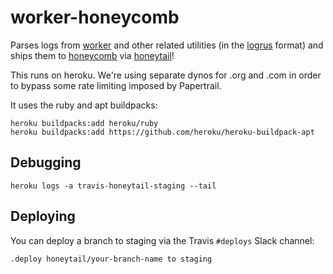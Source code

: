 # worker-honeycomb

Parses logs from [worker](https://github.com/travis-ci/worker) and other related utilities (in the [logrus](https://github.com/sirupsen/logrus) format) and ships them to [honeycomb](https://honeycomb.io/) via [honeytail](https://github.com/honeycombio/honeytail)!

This runs on heroku. We're using separate dynos for .org and .com in order to bypass some rate limiting imposed by Papertrail. 

It uses the ruby and apt buildpacks:

```
heroku buildpacks:add heroku/ruby
heroku buildpacks:add https://github.com/heroku/heroku-buildpack-apt
```

## Debugging

```
heroku logs -a travis-honeytail-staging --tail
```

## Deploying

You can deploy a branch to staging via the Travis `#deploys` Slack channel:

```
.deploy honeytail/your-branch-name to staging
```
